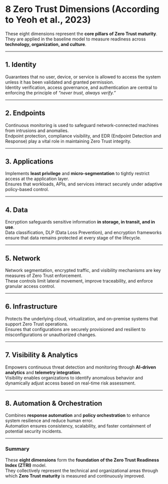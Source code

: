 # 8 Zero Trust Dimensions (According to Yeoh et al., 2023)

These eight dimensions represent the **core pillars of Zero Trust maturity**.  
They are applied in the baseline model to measure readiness across **technology, organization, and culture**.

---

## 1. Identity
Guarantees that no user, device, or service is allowed to access the system unless it has been validated and granted permission.  
Identity verification, access governance, and authentication are central to enforcing the principle of *“never trust, always verify.”*

---

## 2. Endpoints
Continuous monitoring is used to safeguard network-connected machines from intrusions and anomalies.  
Endpoint protection, compliance visibility, and EDR (Endpoint Detection and Response) play a vital role in maintaining Zero Trust integrity.

---

## 3. Applications
Implements **least privilege** and **micro-segmentation** to tightly restrict access at the application layer.  
Ensures that workloads, APIs, and services interact securely under adaptive policy-based control.

---

## 4. Data
Encryption safeguards sensitive information **in storage, in transit, and in use**.  
Data classification, DLP (Data Loss Prevention), and encryption frameworks ensure that data remains protected at every stage of the lifecycle.

---

## 5. Network
Network segmentation, encrypted traffic, and visibility mechanisms are key measures of Zero Trust enforcement.  
These controls limit lateral movement, improve traceability, and enforce granular access control.

---

## 6. Infrastructure
Protects the underlying cloud, virtualization, and on-premise systems that support Zero Trust operations.  
Ensures that configurations are securely provisioned and resilient to misconfigurations or unauthorized changes.

---

## 7. Visibility & Analytics
Empowers continuous threat detection and monitoring through **AI-driven analytics** and **telemetry integration**.  
Visibility enables organizations to identify anomalous behavior and dynamically adjust access based on real-time risk assessment.

---

## 8. Automation & Orchestration
Combines **response automation** and **policy orchestration** to enhance system resilience and reduce human error.  
Automation ensures consistency, scalability, and faster containment of potential security incidents.

---

### Summary
These **eight dimensions** form the **foundation of the Zero Trust Readiness Index (ZTRI)** model.  
They collectively represent the technical and organizational areas through which **Zero Trust maturity** is measured and continuously improved.
